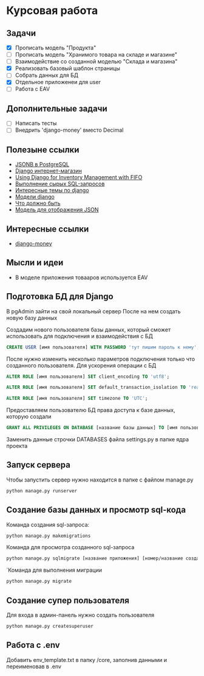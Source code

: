 # Курсовая работа

## Задачи

- [x] Прописать модель "Продукта"
- [ ] Прописать модель "Хранимого товара на складе и магазине"
- [ ] Взаимодействие со созданной моделью "Склада и магазина"
- [x] Реализовать базовый шаблон страницы
- [ ] Собрать данных для БД
- [x] Отдельное приложенеи для user
- [ ] Работа с EAV

## Дополнительные задачи

- [ ] Написать тесты
- [ ] Внедрить 'django-money' вместо Decimal

## Полезыне ссылки

- [JSONB в PostgreSQL](https://coussej.github.io/2016/01/14/Replacing-EAV-with-JSONB-in-PostgreSQL/)
- [Django интернет-магазин](https://pocoz.gitbooks.io/django-v-primerah/content/glava-7-sozdanie-internet-magazina.html)
- [Using Django for Inventory Management with FIFO](https://medium.com/@stevelukis/using-django-for-inventory-management-with-fifo-first-in-first-out-method-bbcac1b19f2c)
- [Выполнение сырых SQL-запросов](https://runebook.dev/ru/docs/django/topics/db/sql)
- [Интересные темы по django](https://www.cischool.ru/catalog/programming/python/programmirovanie-na-yazyke-python-razrabotka-veb-prilozhenij-v-django/)
- [Модели django](https://djangodoc.ru/3.2/topics/db/models/)
- [Что должно быть](https://github.com/SergeyLebidko/MiniStorage)
- [Модель для отображения JSON](https://ru.stackoverflow.com/questions/1222063/%D0%9A%D0%B0%D0%BA-%D0%B4%D0%BE%D0%B1%D0%B0%D0%B2%D0%BB%D1%8F%D1%82%D1%8C-%D1%85%D0%B0%D1%80%D0%B0%D0%BA%D1%82%D0%B5%D1%80%D0%B8%D1%81%D1%82%D0%B8%D0%BA%D0%B8-%D1%82%D0%BE%D0%B2%D0%B0%D1%80%D0%BE%D0%B2-%D1%87%D0%B5%D1%80%D0%B5%D0%B7-json-%D0%B4%D0%BB%D1%8F-%D0%BA%D0%B0%D0%B6%D0%B4%D0%BE%D0%B9-%D0%BA%D0%B0%D1%82%D0%B5%D0%B3%D0%BE%D1%80%D0%B8%D0%B8)

## Интересные ссылки

- [django-money](https://github.com/django-money/django-money)


## Мысли и идеи

- В моделе приложения товааров используется EAV

## Подготовка БД для Django

В pgAdmin зайти на свой локальный сервер
После на нем создать новую базу данных

Создадим нового пользователя базы данных, который сможет использовать
для подключения и взаимодействия с БД

```sql
CREATE USER [имя пользователя] WITH PASSWORD 'тут пишим пароль к нему';
```

После нужно изменить несколько параметров подключения только что созданного
пользователя. Для ускорения операции с БД

```sql
ALTER ROLE [имя пользователя] SET client_encoding TO 'utf8';
```

```sql
ALTER ROLE [имя пользователя] SET default_transaction_isolation TO 'read committed';
```

```sql
ALTER ROLE [имя пользователя] SET timezone TO 'UTC';
```

Предоставляем пользователю БД права доступа к базе данных, которую создали

```sql
GRANT ALL PRIVILEGES ON DATABASE [название базы данных] TO [имя пользователя];
```

Заменить данные строчки DATABASES файла settings.py в папке ядра проекта

## Запуск сервера

Чтобы запустить сервер нужно находится в папке с файлом manage.py

```bash
python manage.py runserver
```

## Создание базы данных и просмотр sql-кода

Команда создания sql-запроса:

```bash
python manage.py makemigrations
```

Команда для просмотра созданного sql-запроса

```bash
python manage.py sqlmigrate [название приложения] [номер/название созданной миграции]
```

`Команда для выполнения миграции

```bash
python manage.py migrate
```

## Создание супер пользователя

Для входа в админ-панель нужно создать пользователя

```bash
python manage.py createsuperuser
```

## Работа с .env

Добавить env_template.txt в папку /core, заполнив данными и переименовав в .env